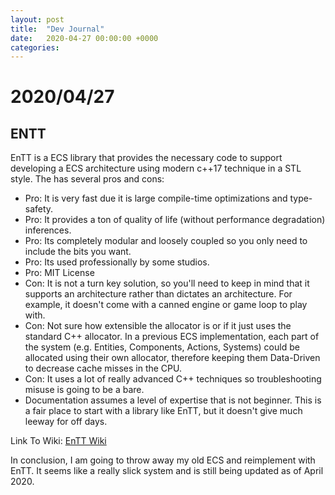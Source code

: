 ```yaml
---
layout: post
title:  "Dev Journal"
date:   2020-04-27 00:00:00 +0000
categories:
---
```


# 2020/04/27

## ENTT

EnTT is a ECS library that provides the necessary code to support developing a ECS architecture using modern c++17 technique in a STL style. The has several pros and cons:

* Pro: It is very fast due it is large compile-time optimizations and type-safety.
* Pro: It provides a ton of quality of life (without performance degradation) inferences.
* Pro: Its completely modular and loosely coupled so you only need to include the bits you want.
* Pro: Its used professionally by some studios.
* Pro: MIT License
* Con: It is not a turn key solution, so you'll need to keep in mind that it supports an architecture rather than dictates an architecture. For example, it doesn't come with a canned engine or game loop to play with.
* Con: Not sure how extensible the allocator is or if it just uses the standard C++ allocator. In a previous ECS implementation, each part of the system (e.g. Entities, Components, Actions, Systems) could be allocated using their own allocator, therefore keeping them Data-Driven to decrease cache misses in the CPU.
* Con: It uses a lot of really advanced C++ techniques so troubleshooting misuse is going to be a bare.
* Documentation assumes a level of expertise that is not beginner. This is a fair place to start with a library like EnTT, but it doesn't give much leeway for off days.

Link To Wiki: [EnTT Wiki](https://github.com/skypjack/entt/wiki)

In conclusion, I am going to throw away my old ECS and reimplement with EnTT. It seems like a really slick system and is still being updated as of April 2020.